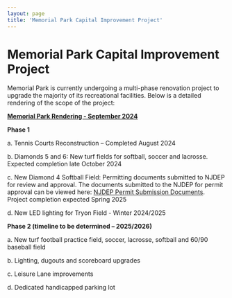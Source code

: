 ```yaml
---
layout: page
title: 'Memorial Park Capital Improvement Project'
---
```


# Memorial Park Capital Improvement Project

Memorial Park is currently undergoing a multi-phase renovation project to upgrade the majority of its recreational facilities. Below is a detailed rendering of the scope of the project: 

[**Memorial Park Rendering - September 2024**](https://storage.googleapis.com/static.rutherford-nj.com/memorial-field/Memorial%20Park%20Rendering.pdf)


**Phase 1**

  a.	Tennis Courts Reconstruction – Completed August 2024
  
  b.	Diamonds 5 and 6: New turf fields for softball, soccer and lacrosse.  Expected completion late October 2024
  
  c.	New Diamond 4 Softball Field: Permitting documents submitted to NJDEP for review and approval. The documents submitted to the NJDEP for permit approval can be viewed here: [NJDEP Permit Submission Documents](./NJDEP-permit-submission/).  Project completion expected Spring 2025
  
  d.	New LED lighting for Tryon Field -  Winter 2024/2025

**Phase 2 (timeline to be determined – 2025/2026)**

  a.	New turf football practice field, soccer, lacrosse, softball and 60/90 baseball field

  b.	Lighting, dugouts and scoreboard upgrades
  
  c.	Leisure Lane improvements
  
  d.	Dedicated handicapped parking lot





